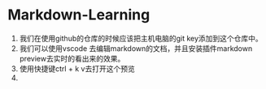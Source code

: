 # Markdown-Learning
1. 我们在使用github的仓库的时候应该把主机电脑的git key添加到这个仓库中。
2. 我们可以使用vscode 去编辑markdown的文档，并且安装插件markdown preview去实时的看出来的效果。
3. 使用快捷键ctrl + k v去打开这个预览
4. 
